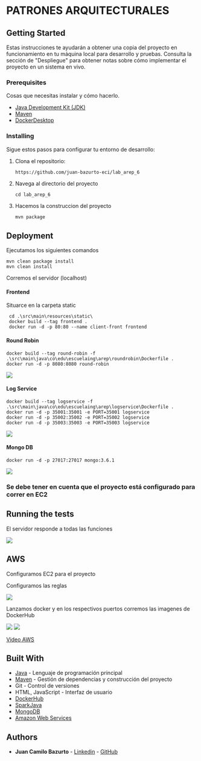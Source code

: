 # PATRONES ARQUITECTURALES

## Getting Started

Estas instrucciones te ayudarán a obtener una copia del proyecto en funcionamiento en tu máquina local para desarrollo y pruebas. Consulta la sección de "Despliegue" para obtener notas sobre cómo implementar el proyecto en un sistema en vivo.

### Prerequisites

Cosas que necesitas instalar y cómo hacerlo.

- [Java Development Kit (JDK)](https://www.oracle.com/java/technologies/javase-jdk11-downloads.html)
- [Maven](https://maven.apache.org/install.html)
- [DockerDesktop](https://www.docker.com/products/docker-desktop/)

### Installing

Sigue estos pasos para configurar tu entorno de desarrollo:

1. Clona el repositorio:

   ```bash
   https://github.com/juan-bazurto-eci/lab_arep_6
2. Navega al directorio del proyecto

    ```
   cd lab_arep_6
   ```

3. Hacemos la construccion del proyecto

   ```
   mvn package
   ```

## Deployment

Ejecutamos los siguientes comandos

    mvn clean package install
    mvn clean install

Corremos el servidor (localhost)

#### Frontend

Situarce en la carpeta static

     cd .\src\main\resources\static\
     docker build --tag frontend .
     docker run -d -p 80:80 --name client-front frontend

#### Round Robin

    docker build --tag round-robin -f .\src\main\java\co\edu\escuelaing\arep\roundrobin\Dockerfile .
    docker run -d -p 8080:8080 round-robin

![](README/docker_round_robin.png)

#### Log Service

    docker build --tag logservice -f .\src\main\java\co\edu\escuelaing\arep\logservice\Dockerfile .
    docker run -d -p 35001:35001 -e PORT=35001 logservice
    docker run -d -p 35002:35002 -e PORT=35002 logservice
    docker run -d -p 35003:35003 -e PORT=35003 logservice

![](README/docker_log_service.png)

#### Mongo DB

    docker run -d -p 27017:27017 mongo:3.6.1

![](README/docker_mongo.png)

### Se debe tener en cuenta que el proyecto está configurado para correr en EC2


## Running the tests

El servidor responde a todas las funciones

![](README/local.png)

## AWS

Configuramos EC2 para el proyecto

Configuramos las reglas

![](README/rules.png)

Lanzamos docker y en los respectivos puertos corremos las imagenes de DockerHub

![](README/aws_1.png)
![](README/aws_2.png)

[Video AWS](https://pruebacorreoescuelaingeduco-my.sharepoint.com/:v:/g/personal/juan_bazurto_mail_escuelaing_edu_co/EY_Ja1C6NNFDsejazYHmF84B2M7kmd4Dh57LU52KYIAdGg?nav=eyJyZWZlcnJhbEluZm8iOnsicmVmZXJyYWxBcHAiOiJPbmVEcml2ZUZvckJ1c2luZXNzIiwicmVmZXJyYWxBcHBQbGF0Zm9ybSI6IldlYiIsInJlZmVycmFsTW9kZSI6InZpZXciLCJyZWZlcnJhbFZpZXciOiJNeUZpbGVzTGlua0RpcmVjdCJ9fQ&e=cWkPBb)

## Built With
* [Java](https://www.java.com/) - Lenguaje de programación principal
* [Maven](https://maven.apache.org/) - Gestión de dependencias y construcción del proyecto
* Git - Control de versiones
* HTML, JavaScript - Interfaz de usuario
* [DockerHub](https://hub.docker.com/)
* [SparkJava](https://sparkjava.com/)
* [MongoDB](https://www.mongodb.com/)
* [Amazon Web Services](https://aws.amazon.com/)

## Authors

* **Juan Camilo Bazurto** - [Linkedin](https://www.linkedin.com/in/juan-camilo-b-b65379105/) - [GitHub](https://github.com/juan-bazurto-eci)